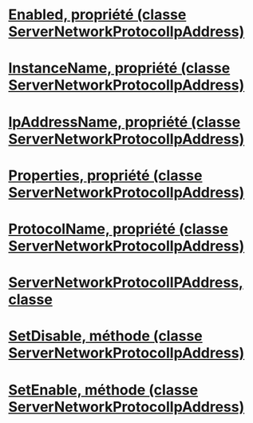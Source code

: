 # [Enabled, propriété (classe ServerNetworkProtocolIpAddress)](enabled-property-servernetworkprotocolipaddress-class.md)
# [InstanceName, propriété (classe ServerNetworkProtocolIpAddress)](instancename-property-servernetworkprotocolipaddress-class.md)
# [IpAddressName, propriété (classe ServerNetworkProtocolIpAddress)](ipaddressname-property-servernetworkprotocolipaddress-class.md)
# [Properties, propriété (classe ServerNetworkProtocolIpAddress)](properties-property-servernetworkprotocolipaddress-class.md)
# [ProtocolName, propriété (classe ServerNetworkProtocolIpAddress)](protocolname-property-servernetworkprotocolipaddress-class.md)
# [ServerNetworkProtocolIPAddress, classe](servernetworkprotocolipaddress-class.md)
# [SetDisable, méthode (classe ServerNetworkProtocolIpAddress)](setdisable-method-servernetworkprotocolipaddress-class.md)
# [SetEnable, méthode (classe ServerNetworkProtocolIpAddress)](setenable-method-servernetworkprotocolipaddress-class.md)
